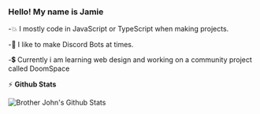 ### Hello! My name is Jamie

-💥 I mostly code in JavaScript or TypeScript when making projects.

-💽 I like to make Discord Bots at times.

-💲 Currently i am learning web design and working on a community project called DoomSpace

⚡ **Github Stats**

  <img align="left" alt="Brother John's Github Stats" src="https://github-readme-stats.vercel.app/api?username=BrotherJohn1&count_private=true&show_icons=true&hide_border=true" />
  <br>
  <br>
  <br>
